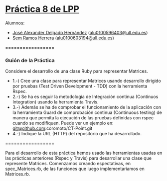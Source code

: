 [Práctica 8 de LPP](http://campusvirtual.ull.es/1314/mod/assign/view.php?id=95620)
=================

Alumnos:
  - [José Alexander Delgado Hernández](http://campusvirtual.ull.es/1314/user/view.php?id=5990&course=1102) ([alu0100596403@ull.edu.es](mailto:alu0100596403@ull.edu.es))
  - [Sem Ramos Herrera](http://campusvirtual.ull.es/1314/user/view.php?id=2455&course=1102) ([alu0100603194@ull.edu.es](mailto:alu0100603194@ull.edu.es))

=================

### Guión de la Práctica ###

Considere el desarrollo de una clase Ruby para representar Matrices. 
 - 1.-) Cree una clase para representar Matrices usando desarrollo dirigido por pruebas (Test Driven Development - TDD) con la herramienta Rspec. 
 - 2.-) Se ha es seguir la metodología de Integración continua (Continuos Integration) usando la herramienta Travis. 
 - 3.-) Además se ha de comprobar el funcionamiento de la aplicación con la herramienta Guard de comprobación continua (Continuous testing) de manera que permita la ejecución de las pruebas definidas con rspec cuando se modifiquen. Puede ver un ejemplo en:  git@github.com:coromoto/CT-Point.git
 - 4.-) Indique la URL (HTTP) del repositorio que ha desarrollado.

=================

Para el desarrollo de esta práctica hemos usado las herramientas usadas en las prácticas anteriores (Rspec y Travis) para desarrollar una clase que represente Matrices.
Comenzamos creando espectativas, en spec_Matrices.rb, de las funciones que luego implementariamos en Matrices.rb.
